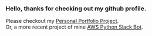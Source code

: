 ### Hello, thanks for checking out my github profile.

Please checkout my [Personal Portfolio Project](https://github.com/typettitt/pettitt-portfolio-mevn). \
Or, a more recent project of mine [AWS Python Slack Bot](https://github.com/typettitt/aws-lambda-python-weather-app).
